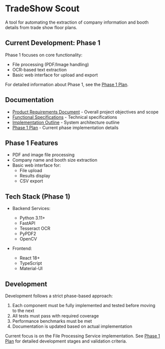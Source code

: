 # TradeShow Scout

A tool for automating the extraction of company information and booth details from trade show floor plans.

## Current Development: Phase 1

Phase 1 focuses on core functionality:
- File processing (PDF/Image handling)
- OCR-based text extraction
- Basic web interface for upload and export

For detailed information about Phase 1, see the [Phase 1 Plan](docs/phase-1-plan.md).

## Documentation

- [Product Requirements Document](docs/product-requirements.md) - Overall project objectives and scope
- [Functional Specifications](docs/functional-specifications.md) - Technical specifications
- [Implementation Outline](docs/implementation-outline.md) - System architecture outline
- [Phase 1 Plan](docs/phase-1-plan.md) - Current phase implementation details

## Phase 1 Features

- PDF and image file processing
- Company name and booth size extraction
- Basic web interface for:
  - File upload
  - Results display
  - CSV export

## Tech Stack (Phase 1)

- Backend Services:
  - Python 3.11+
  - FastAPI
  - Tesseract OCR
  - PyPDF2
  - OpenCV
  
- Frontend:
  - React 18+
  - TypeScript
  - Material-UI

## Development

Development follows a strict phase-based approach:
1. Each component must be fully implemented and tested before moving to the next
2. All tests must pass with required coverage
3. Performance benchmarks must be met
4. Documentation is updated based on actual implementation

Current focus is on the File Processing Service implementation. See [Phase 1 Plan](docs/phase-1-plan.md) for detailed development stages and validation criteria.